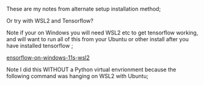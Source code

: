 These are my notes from alternate setup installation method;

Or try with WSL2 and Tensorflow?

Note if your on Windows you will need WSL2 etc to get tensorflow working, and will want to run all of this from your Ubuntu or other install after you have installed tensorflow ;

[ensorflow-on-windows-11s-wsl2](https://gldevelops.medium.com/setup-guide-for-tensorflow-on-windows-11s-wsl2-5c519c48bf16)

Note I did this WITHOUT a Python virtual envrionment because the following command was hanging on WSL2 with Ubuntu;